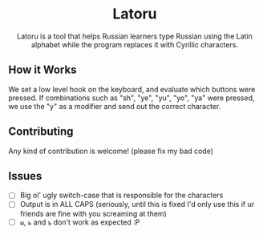 <h1 align=center>Latoru</h1>
<p align=center>Latoru is a tool that helps Russian learners type Russian using the Latin alphabet while the program replaces it with Cyrillic characters.</p>

## How it Works

We set a low level hook on the keyboard, and evaluate which buttons were 
pressed. If combinations such as "sh", "ye", "yu", "yo", "ya" were pressed, 
we use the "y" as a modifier and send out the correct character.

## Contributing

Any kind of contribution is welcome! (please fix my bad code)

## Issues

- [ ] Big ol' ugly switch-case that is responsible for the characters
- [ ] Output is in ALL CAPS (seriously, until this is fixed I'd only use this if ur friends are fine with you screaming at them)
- [ ] `ы`, `ь` and `ъ` don't work as expected :P
